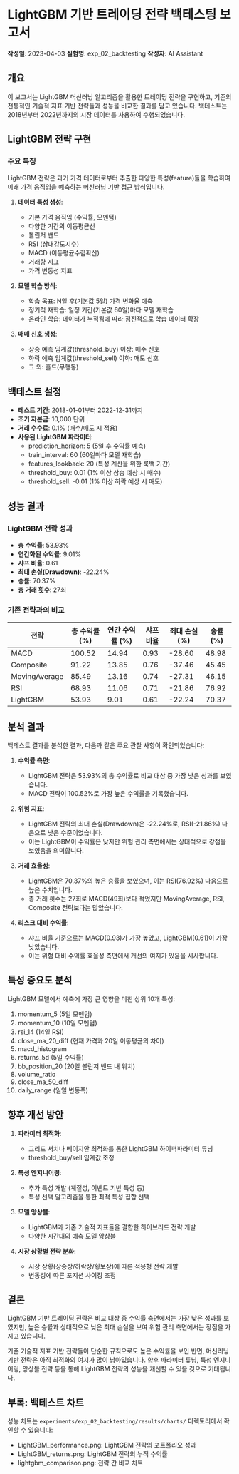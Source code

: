 # LightGBM 기반 트레이딩 전략 백테스팅 보고서

**작성일**: 2023-04-03
**실험명**: exp_02_backtesting
**작성자**: AI Assistant

## 개요

이 보고서는 LightGBM 머신러닝 알고리즘을 활용한 트레이딩 전략을 구현하고, 기존의 전통적인 기술적 지표 기반 전략들과 성능을 비교한 결과를 담고 있습니다. 백테스트는 2018년부터 2022년까지의 시장 데이터를 사용하여 수행되었습니다.

## LightGBM 전략 구현

### 주요 특징

LightGBM 전략은 과거 가격 데이터로부터 추출한 다양한 특성(feature)들을 학습하여 미래 가격 움직임을 예측하는 머신러닝 기반 접근 방식입니다.

1. **데이터 특성 생성**:
   - 기본 가격 움직임 (수익률, 모멘텀)
   - 다양한 기간의 이동평균선
   - 볼린저 밴드
   - RSI (상대강도지수)
   - MACD (이동평균수렴확산)
   - 거래량 지표
   - 가격 변동성 지표

2. **모델 학습 방식**:
   - 학습 목표: N일 후(기본값 5일) 가격 변화율 예측
   - 정기적 재학습: 일정 기간(기본값 60일)마다 모델 재학습
   - 온라인 학습: 데이터가 누적됨에 따라 점진적으로 학습 데이터 확장

3. **매매 신호 생성**:
   - 상승 예측 임계값(threshold_buy) 이상: 매수 신호
   - 하락 예측 임계값(threshold_sell) 이하: 매도 신호
   - 그 외: 홀드(무행동)

## 백테스트 설정

- **테스트 기간**: 2018-01-01부터 2022-12-31까지
- **초기 자본금**: 10,000 단위
- **거래 수수료**: 0.1% (매수/매도 시 적용)
- **사용된 LightGBM 파라미터**:
  - prediction_horizon: 5 (5일 후 수익률 예측)
  - train_interval: 60 (60일마다 모델 재학습)
  - features_lookback: 20 (특성 계산을 위한 룩백 기간)
  - threshold_buy: 0.01 (1% 이상 상승 예상 시 매수)
  - threshold_sell: -0.01 (1% 이상 하락 예상 시 매도)

## 성능 결과

### LightGBM 전략 성과

- **총 수익률**: 53.93%
- **연간화된 수익률**: 9.01%
- **샤프 비율**: 0.61
- **최대 손실(Drawdown)**: -22.24%
- **승률**: 70.37%
- **총 거래 횟수**: 27회

### 기존 전략과의 비교

| 전략 | 총 수익률 (%) | 연간 수익률 (%) | 샤프 비율 | 최대 손실 (%) | 승률 (%) |
|------|--------------|---------------|----------|-------------|---------|
| MACD | 100.52 | 14.94 | 0.93 | -28.60 | 48.98 |
| Composite | 91.22 | 13.85 | 0.76 | -37.46 | 45.45 |
| MovingAverage | 85.49 | 13.16 | 0.74 | -27.31 | 46.15 |
| RSI | 68.93 | 11.06 | 0.71 | -21.86 | 76.92 |
| LightGBM | 53.93 | 9.01 | 0.61 | -22.24 | 70.37 |

## 분석 결과

백테스트 결과를 분석한 결과, 다음과 같은 주요 관찰 사항이 확인되었습니다:

1. **수익률 측면**:
   - LightGBM 전략은 53.93%의 총 수익률로 비교 대상 중 가장 낮은 성과를 보였습니다.
   - MACD 전략이 100.52%로 가장 높은 수익률을 기록했습니다.

2. **위험 지표**:
   - LightGBM 전략의 최대 손실(Drawdown)은 -22.24%로, RSI(-21.86%) 다음으로 낮은 수준이었습니다.
   - 이는 LightGBM이 수익률은 낮지만 위험 관리 측면에서는 상대적으로 강점을 보였음을 의미합니다.

3. **거래 효율성**:
   - LightGBM은 70.37%의 높은 승률을 보였으며, 이는 RSI(76.92%) 다음으로 높은 수치입니다.
   - 총 거래 횟수는 27회로 MACD(49회)보다 적었지만 MovingAverage, RSI, Composite 전략보다는 많았습니다.

4. **리스크 대비 수익률**:
   - 샤프 비율 기준으로는 MACD(0.93)가 가장 높았고, LightGBM(0.61)이 가장 낮았습니다.
   - 이는 위험 대비 수익률 효율성 측면에서 개선의 여지가 있음을 시사합니다.

## 특성 중요도 분석

LightGBM 모델에서 예측에 가장 큰 영향을 미친 상위 10개 특성:

1. momentum_5 (5일 모멘텀)
2. momentum_10 (10일 모멘텀)
3. rsi_14 (14일 RSI)
4. close_ma_20_diff (현재 가격과 20일 이동평균의 차이)
5. macd_histogram
6. returns_5d (5일 수익률)
7. bb_position_20 (20일 볼린저 밴드 내 위치)
8. volume_ratio
9. close_ma_50_diff
10. daily_range (일일 변동폭)

## 향후 개선 방안

1. **파라미터 최적화**:
   - 그리드 서치나 베이지안 최적화를 통한 LightGBM 하이퍼파라미터 튜닝
   - threshold_buy/sell 임계값 조정

2. **특성 엔지니어링**:
   - 추가 특성 개발 (계절성, 이벤트 기반 특성 등)
   - 특성 선택 알고리즘을 통한 최적 특성 집합 선택

3. **모델 앙상블**:
   - LightGBM과 기존 기술적 지표들을 결합한 하이브리드 전략 개발
   - 다양한 시간대의 예측 모델 앙상블

4. **시장 상황별 전략 분화**:
   - 시장 상황(상승장/하락장/횡보장)에 따른 적응형 전략 개발
   - 변동성에 따른 포지션 사이징 조정

## 결론

LightGBM 기반 트레이딩 전략은 비교 대상 중 수익률 측면에서는 가장 낮은 성과를 보였지만, 높은 승률과 상대적으로 낮은 최대 손실을 보여 위험 관리 측면에서는 장점을 가지고 있습니다. 

기존 기술적 지표 기반 전략들이 단순한 규칙으로도 높은 수익률을 보인 반면, 머신러닝 기반 전략은 아직 최적화의 여지가 많이 남아있습니다. 향후 파라미터 튜닝, 특성 엔지니어링, 앙상블 전략 등을 통해 LightGBM 전략의 성능을 개선할 수 있을 것으로 기대됩니다.

## 부록: 백테스트 차트

성능 차트는 `experiments/exp_02_backtesting/results/charts/` 디렉토리에서 확인할 수 있습니다:

- LightGBM_performance.png: LightGBM 전략의 포트폴리오 성과
- LightGBM_returns.png: LightGBM 전략의 누적 수익률
- lightgbm_comparison.png: 전략 간 비교 차트 
